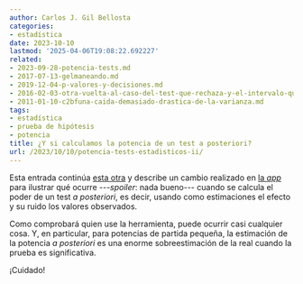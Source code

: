```yaml
---
author: Carlos J. Gil Bellosta
categories:
- estadística
date: 2023-10-10
lastmod: '2025-04-06T19:08:22.692227'
related:
- 2023-09-28-potencia-tests.md
- 2017-07-13-gelmaneando.md
- 2019-12-04-p-valores-y-decisiones.md
- 2016-02-03-otra-vuelta-al-caso-del-test-que-rechaza-y-el-intervalo-que-contiene.md
- 2011-01-10-c2bfuna-caida-demasiado-drastica-de-la-varianza.md
tags:
- estadística
- prueba de hipótesis
- potencia
title: ¿Y si calculamos la potencia de un test a posteriori?
url: /2023/10/10/potencia-tests-estadisticos-ii/
---
```


Esta entrada continúa
[esta otra](https://www.datanalytics.com/2023/09/28/potencia-tests-estadisticos/)
y describe un cambio realizado en
[la _app_](http://shiny.circiter.es/test-power/)
para ilustrar qué ocurre ---_spoiler_: nada bueno--- cuando se calcula el poder de un test _a posteriori_, es decir, usando como estimaciones el efecto y su ruido los valores observados.

Como comprobará quien use la herramienta, puede ocurrir casi cualquier cosa. Y, en particular, para potencias de partida pequeña, la estimación de la potencia _a posteriori_ es una enorme sobreestimación de la real cuando la prueba es significativa.

¡Cuidado!